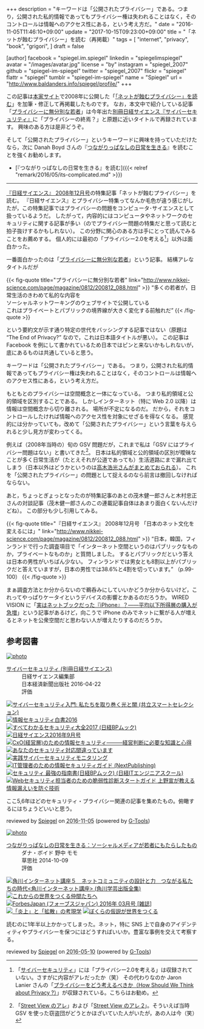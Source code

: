 +++
description = "キーワードは「公開されたプライバシー」である。つまり，公開された私的情報であってもプライバシー権は失われることはなく，そのコントロールは情報へのアクセス性にある，という考え方だ。"
date = "2016-11-05T11:46:10+09:00"
update = "2017-10-15T09:23:00+09:00"
title = "「ネットが蝕むプライバシー」を読む（再掲載）"
tags = [
  "internet",
  "privacy",
  "book",
  "grigori",
]
draft = false

[author]
  facebook = "spiegel.im.spiegel"
  linkedin = "spiegelimspiegel"
  avatar = "/images/avatar.jpg"
  license = "by"
  instagram = "spiegel_2007"
  github = "spiegel-im-spiegel"
  twitter = "spiegel_2007"
  flickr = "spiegel"
  flattr = "spiegel"
  tumblr = "spiegel-im-spiegel"
  name = "Spiegel"
  url = "http://www.baldanders.info/spiegel/profile/"
+++

この記事は[本家サイト](http://www.baldanders.info/ "Baldanders.info")で2008年に公開した「[「ネットが蝕むプライバシー」を読む](http://www.baldanders.info/spiegel/log2/000415.shtml)」を加筆・修正して再掲載したものです。
なお，本文中で紹介している記事「[プライバシーに無分別な若者]」は今年出た[別冊日経サイエンス『サイバーセキュリティ』](http://www.nikkei-science.com/page/sci_book/bessatu/51212.html)に「プライバシーの終焉？」と原題に近いタイトルで再録されています。
興味のある方は是非どうぞ。

そして「公開されたプライバシー」というキーワードに興味を持っていただけたなら，次に Danah Boyd さんの『[つながりっぱなしの日常を生きる]』を読むことを強くお勧めします。

- [『つながりっぱなしの日常を生きる』を読む]({{< relref "remark/2016/05/its-complicated.md" >}})

----

[『日経サイエンス』 2008年12月号]の特集記事「ネットが蝕むプライバシー」を読む。
『日経サイエンス』とプライバシー特集ってなんか毛色が違う感じがしたが，この特集記事ではプライバシーの問題をコンピュータ･サイエンスとして扱っているようだ。
したがって，内容的にはコンピュータやネットワークのセキュリティに関する記事が多い（のでプライバシー問題の特集だと思って読むと拍子抜けするかもしれない）。
この分野に関心のある方は手にとって読んでみることをお薦めする。
個人的には最初の「プライバシー2.0を考える[^1]」以外は面白かった。

[^1]: 「[サイバーセキュリティ]」には「プライバシー2.0を考える」は収録されていない。さすがに内容がアレだったか（笑） その代わりなのか Jaron Lanier さんの「[プライバシーをどう考えるべきか（How Should We Think about Privacy ?）](http://www.nikkei-science.com/201411_086.html)」が収録されている。こちらはお勧め。

一番面白かったのは「[プライバシーに無分別な若者]」という記事。
結構アレなタイトルだが

{{< fig-quote title="プライバシーに無分別な若者" link="http://www.nikkei-science.com/page/magazine/0812/200812_088.html" >}}
<q>多くの若者が，日常生活のきわめて私的な内容を<br />
ソーシャルネットワーキングのウェブサイトで公開している<br />
これはプライベートとパブリックの境界線が大きく変化する前触れだ</q>
{{< /fig-quote >}}

という要約文が示す通り特定の世代をバッシングする記事ではない（原題は “The End of Privacy?” なので，これは日本語タイトルが悪い）。
この記事は Facebook を例にして書かれているため日本ではピンと来ないかもしれないが，底にあるものは共通していると思う。

キーワードは「公開されたプライバシー」である。
つまり，公開された私的情報であってもプライバシー権は失われることはなく，そのコントロールは情報へのアクセス性にある，という考え方だ。

もともとのプライバシーは空間概念と一体になっている。
つまり私的領域と公的領域を区別することである。
しかしインターネット（特に Web 2.0 以降）は情報は空間概念から切り離される。
場所が不定になるのだ。
だから，それをコントロールしたければ情報へのアクセス性を対象にせざるを得なくなる。
感覚的には分かっていても，改めて「公開されたプライバシー」という言葉を与えられると少し見方が変わってくる。

例えば（2008年当時の）旬の GSV 問題だが，これまで私は「GSV にはプライバシー問題はない」と書いてきた[^2]。
日本は私的領域と公的領域の区別が曖昧なことが多く日常生活が（たとえそれが公道であっても）生活道路にまで漏れ出てしまう（日本以外はどうかというのは[高木浩光さんがまとめておられる](http://takagi-hiromitsu.jp/diary/20081026.html#p01 "高木浩光＠自宅の日記 - 住宅ストリートビューの国際比較 アメリカ・フランス・日本, 修正（27日）")）。
これを「公開されたプライバシー」の問題として捉えるのなら前言は撤回しなければならない。

[^2]: 「[Street View のアレ](http://www.baldanders.info/spiegel/log2/000404.shtml)」および「[Street View のアレ 2](http://www.baldanders.info/spiegel/log2/000406.shtml)」。そういえば当時 GSV を使った窃盗団がどうとかほざいていた人がいたが，あの人は今（笑）

あと，ちょっとぎょっとなったのが特集記事のあとの茂木健一郎さんと木村忠正さんの対談記事（茂木健一郎さんのこの連載記事自体はあまり面白くないんだけどね）。
この部分も少し引用してみる。

{{< fig-quote title="『日経サイエンス』 2008年12月号 「日本のネット文化を変えるには」" link="http://www.nikkei-science.com/page/magazine/0812/200812_088.html" >}}
<q>日本，韓国，フィンランドで行った調査項目で「インターネット空間というのはパブリックなものか，プライベートなものか」と質問しました。
するとパブリックだという答えは日本の男性がいちばん少ない。
フィンランドでは男女とも8割以上がパブリックだと答えていますが，日本の男性では38.6%と4割を切っています。</q> （p.99-100）
{{< /fig-quote >}}

まぁ調査方法とか分からないので鵜呑みにしていいかどうか分からないけど，これってやっぱりケータイというデバイスの影響とかあるのだろうか。
WIRED VISION に「[実はネットブックだった『iPhone』？――平均以下所得層の購入が急増](http://wired.jp/2008/10/31/%e5%ae%9f%e3%81%af%e3%83%8d%e3%83%83%e3%83%88%e3%83%96%e3%83%83%e3%82%af%e3%81%a0%e3%81%a3%e3%81%9f%e3%80%8eiphone%e3%80%8f%ef%bc%9f%e2%80%95%e2%80%95%e5%b9%b3%e5%9d%87%e4%bb%a5%e4%b8%8b%e6%89%80/)」という記事があるけど，向こうで iPhone のみでネットに繋がる人が増えるとネットを公衆空間だと思わない人が増えたりするのだろうか。

[『日経サイエンス』 2008年12月号]: http://www.nikkei-science.com/page/magazine/200812.html "2008年12月号 | 日経サイエンス"
[プライバシーに無分別な若者]: http://www.nikkei-science.com/page/magazine/0812/200812_088.html "プライバシーに無分別な若者 | 日経サイエンス"
[サイバーセキュリティ]: http://www.nikkei-science.com/page/sci_book/bessatu/51212.html "サイバーセキュリティー | 日経サイエンス"
[つながりっぱなしの日常を生きる]: http://www.amazon.co.jp/exec/obidos/ASIN/B0125TZSZ0/baldandersinf-22/ "Amazon.co.jp: つながりっぱなしの日常を生きる：ソーシャルメディアが若者にもたらしたもの 電子書籍: ダナ・ボイド, 野中 モモ: Kindleストア"

## 参考図書

<div class="hreview" ><a class="item url" href="http://www.amazon.co.jp/exec/obidos/ASIN/4532512123/baldandersinf-22/"><img src="http://ecx.images-amazon.com/images/I/51gurnOqhiL._SL160_.jpg" alt="photo" class="photo"  /></a><dl ><dt class="fn"><a class="item url" href="http://www.amazon.co.jp/exec/obidos/ASIN/4532512123/baldandersinf-22/">サイバーセキュリティ (別冊日経サイエンス)</a></dt><dd>日経サイエンス編集部 </dd><dd>日本経済新聞出版社 2016-04-22</dd><dd>評価<abbr class="rating" title="4"><img src="http://g-images.amazon.com/images/G/01/detail/stars-4-0.gif" alt="" /></abbr> </dd></dl><p class="similar"><a href="http://www.amazon.co.jp/exec/obidos/ASIN/4320009061/baldandersinf-22/" target="_top"><img src="http://images.amazon.com/images/P/4320009061.09._SCTHUMBZZZ_.jpg"  alt="サイバーセキュリティ入門: 私たちを取り巻く光と闇 (共立スマートセレクション)"  /></a> <a href="http://www.amazon.co.jp/exec/obidos/ASIN/4905318416/baldandersinf-22/" target="_top"><img src="http://images.amazon.com/images/P/4905318416.09._SCTHUMBZZZ_.jpg"  alt="情報セキュリティ白書2016"  /></a> <a href="http://www.amazon.co.jp/exec/obidos/ASIN/4822237656/baldandersinf-22/" target="_top"><img src="http://images.amazon.com/images/P/4822237656.09._SCTHUMBZZZ_.jpg"  alt="すべてわかるセキュリティ大全2017 (日経BPムック)"  /></a> <a href="http://www.amazon.co.jp/exec/obidos/ASIN/B01G5SQLQC/baldandersinf-22/" target="_top"><img src="http://images.amazon.com/images/P/B01G5SQLQC.09._SCTHUMBZZZ_.jpg"  alt="日経サイエンス2016年9月号"  /></a> <a href="http://www.amazon.co.jp/exec/obidos/ASIN/4478083908/baldandersinf-22/" target="_top"><img src="http://images.amazon.com/images/P/4478083908.09._SCTHUMBZZZ_.jpg"  alt="CxO(経営層)のための情報セキュリティ―――経営判断に必要な知識と心得"  /></a> <a href="http://www.amazon.co.jp/exec/obidos/ASIN/4822237982/baldandersinf-22/" target="_top"><img src="http://images.amazon.com/images/P/4822237982.09._SCTHUMBZZZ_.jpg"  alt="あなたのセキュリティ対応間違っています"  /></a> <a href="http://www.amazon.co.jp/exec/obidos/ASIN/4339028533/baldandersinf-22/" target="_top"><img src="http://images.amazon.com/images/P/4339028533.09._SCTHUMBZZZ_.jpg"  alt="実践サイバーセキュリティモニタリング"  /></a> <a href="http://www.amazon.co.jp/exec/obidos/ASIN/4802090927/baldandersinf-22/" target="_top"><img src="http://images.amazon.com/images/P/4802090927.09._SCTHUMBZZZ_.jpg"  alt="IT管理者のための情報セキュリティガイド (NextPublishing)"  /></a> <a href="http://www.amazon.co.jp/exec/obidos/ASIN/4822237788/baldandersinf-22/" target="_top"><img src="http://images.amazon.com/images/P/4822237788.09._SCTHUMBZZZ_.jpg"  alt="セキュリティ 最強の指南書(日経BPムック) (日経ITエンジニアスクール)"  /></a> <a href="http://www.amazon.co.jp/exec/obidos/ASIN/4798145629/baldandersinf-22/" target="_top"><img src="http://images.amazon.com/images/P/4798145629.09._SCTHUMBZZZ_.jpg"  alt="Webセキュリティ担当者のための脆弱性診断スタートガイド 上野宣が教える情報漏えいを防ぐ技術"  /></a> </p>
<p class="description">ここ5,6年ほどのセキュリティ・プライバシー関連の記事を集めたもの。俯瞰するにはちょうどいいと思う。</p>
<p class="gtools" >reviewed by <a href='#maker' class='reviewer'>Spiegel</a> on <abbr class="dtreviewed" title="2016-11-05">2016-11-05</abbr> (powered by <a href="http://www.goodpic.com/mt/aws/index.html" >G-Tools</a>)</p>
</div>

<div class="hreview" ><a class="item url" href="http://www.amazon.co.jp/exec/obidos/ASIN/B0125TZSZ0/baldandersinf-22/"><img src="http://ecx.images-amazon.com/images/I/616sjle5ITL._SL160_.jpg" alt="photo" class="photo"  /></a><dl ><dt class="fn"><a class="item url" href="http://www.amazon.co.jp/exec/obidos/ASIN/B0125TZSZ0/baldandersinf-22/">つながりっぱなしの日常を生きる：ソーシャルメディアが若者にもたらしたもの</a></dt><dd>ダナ・ボイド 野中 モモ </dd><dd>草思社 2014-10-09</dd><dd>評価<abbr class="rating" title="5"><img src="http://g-images.amazon.com/images/G/01/detail/stars-5-0.gif" alt="" /></abbr> </dd></dl><p class="similar"><a href="http://www.amazon.co.jp/exec/obidos/ASIN/B0141TUJHY/baldandersinf-22/" target="_top"><img src="http://images.amazon.com/images/P/B0141TUJHY.09._SCTHUMBZZZ_.jpg"  alt="角川インターネット講座５　ネットコミュニティの設計と力　つながる私たちの時代<角川インターネット講座> (角川学芸出版全集)"  /></a> <a href="http://www.amazon.co.jp/exec/obidos/ASIN/B01CZK0B2Y/baldandersinf-22/" target="_top"><img src="http://images.amazon.com/images/P/B01CZK0B2Y.09._SCTHUMBZZZ_.jpg"  alt="これからの世界をつくる仲間たちへ"  /></a> <a href="http://www.amazon.co.jp/exec/obidos/ASIN/B01B1CKZQO/baldandersinf-22/" target="_top"><img src="http://images.amazon.com/images/P/B01B1CKZQO.09._SCTHUMBZZZ_.jpg"  alt="ForbesJapan (フォーブスジャパン) 2016年 03月号 [雑誌]"  /></a> <a href="http://www.amazon.co.jp/exec/obidos/ASIN/B010LYGB34/baldandersinf-22/" target="_top"><img src="http://images.amazon.com/images/P/B010LYGB34.09._SCTHUMBZZZ_.jpg"  alt="「炎上」と「拡散」の考現学"  /></a> <a href="http://www.amazon.co.jp/exec/obidos/ASIN/B0191AIN6W/baldandersinf-22/" target="_top"><img src="http://images.amazon.com/images/P/B0191AIN6W.09._SCTHUMBZZZ_.jpg"  alt="ぼくらの仮説が世界をつくる"  /></a> </p>
<p class="description">読むのに1年半以上かかってしまった。ネット，特に SNS 上で自身のアイデンティティやプライバシーを保つにはどうすればいいか。豊富な事例を交えて考察する。</p>
<p class="gtools" >reviewed by <a href='#maker' class='reviewer'>Spiegel</a> on <abbr class="dtreviewed" title="2016-05-10">2016-05-10</abbr> (powered by <a href="http://www.goodpic.com/mt/aws/index.html" >G-Tools</a>)</p>
</div>
